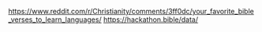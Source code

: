 https://www.reddit.com/r/Christianity/comments/3ff0dc/your_favorite_bible_verses_to_learn_languages/
https://hackathon.bible/data/
